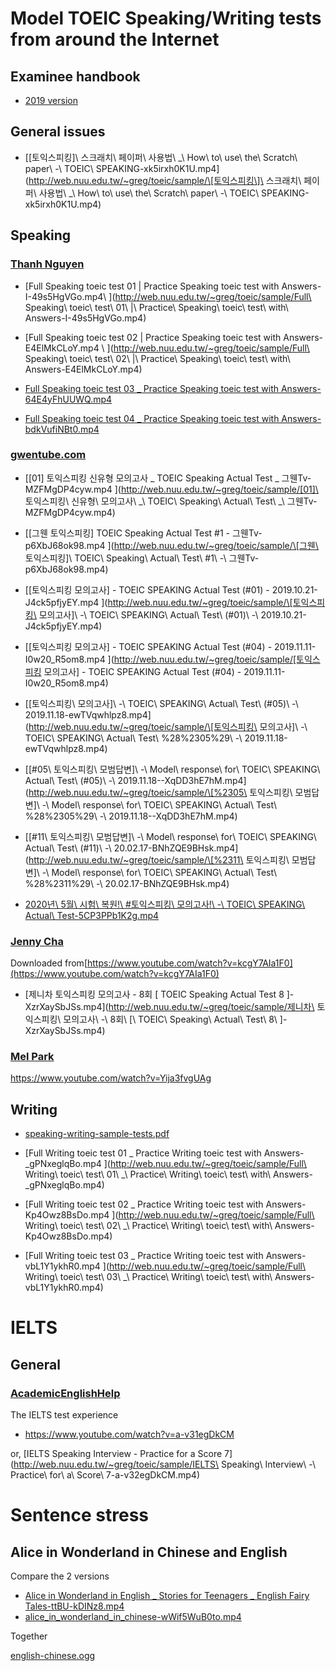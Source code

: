 # Model TOEIC Speaking/Writing tests from around the Internet

## Examinee handbook

- [2019 version](http://web.nuu.edu.tw/~greg/toeic/sample/Examinee+Handbook+-+TOEIC+Speaking+and+Writing-LR.pdf)

## General issues

- [\[토익스피킹\]\ 스크래치\ 페이퍼\ 사용법\ _\ How\ to\ use\ the\ Scratch\ paper\ -\ TOEIC\ SPEAKING-xk5irxh0K1U.mp4](http://web.nuu.edu.tw/~greg/toeic/sample/\[토익스피킹\]\ 스크래치\ 페이퍼\ 사용법\ _\ How\ to\ use\ the\ Scratch\ paper\ -\ TOEIC\ SPEAKING-xk5irxh0K1U.mp4)

## Speaking

### [Thanh Nguyen](https://www.youtube.com/channel/UCnLyZZgF9BQtayaWnPmNKWQ)


- [Full Speaking toeic test 01 | Practice Speaking toeic test with Answers-I-49s5HgVGo.mp4\ ](http://web.nuu.edu.tw/~greg/toeic/sample/Full\ Speaking\ toeic\ test\ 01\ \|\ Practice\ Speaking\ toeic\ test\ with\ Answers-I-49s5HgVGo.mp4)

- [Full Speaking toeic test 02 | Practice Speaking toeic test with Answers-E4ElMkCLoY.mp4 \ ](http://web.nuu.edu.tw/~greg/toeic/sample/Full\ Speaking\ toeic\ test\ 02\ |\ Practice\ Speaking\ toeic\ test\ with\ Answers-E4ElMkCLoY.mp4)

- [Full Speaking toeic test 03 _ Practice Speaking toeic test with Answers-64E4yFhUUWQ.mp4](http://web.nuu.edu.tw/~greg/toeic/sample/Full_Speaking_toeic_test_03___Practice_Speaking_toeic_test_with_Answers-64E4yFhUUWQ.mp4)

- [Full Speaking toeic test 04 _ Practice Speaking toeic test with Answers-bdkVufiNBt0.mp4](http://web.nuu.edu.tw/~greg/toeic/sample/Full_Speaking_toeic_test_04___Practice_Speaking_toeic_test_with_Answers-bdkVufiNBt0.mp4)


###  [gwentube.com](http://gwentube.com)


- [[01] 토익스피킹 신유형 모의고사 _ TOEIC Speaking Actual Test _ 그웬Tv-MZFMgDP4cyw.mp4 ](http://web.nuu.edu.tw/~greg/toeic/sample/[01]\ 토익스피킹\ 신유형\ 모의고사\ _\ TOEIC\ Speaking\ Actual\ Test\ _\ 그웬Tv-MZFMgDP4cyw.mp4)

- [\[그웬 토익스피킹\] TOEIC Speaking Actual Test #1 - 그웬Tv-p6XbJ68ok98.mp4 ](http://web.nuu.edu.tw/~greg/toeic/sample/\[그웬\ 토익스피킹\]\ TOEIC\ Speaking\ Actual\ Test\ #1\ -\ 그웬Tv-p6XbJ68ok98.mp4)

- [[토익스피킹 모의고사] - TOEIC SPEAKING Actual Test (#01) - 2019.10.21-J4ck5pfjyEY.mp4 ](http://web.nuu.edu.tw/~greg/toeic/sample/\[토익스피킹\ 모의고사]\ -\ TOEIC\ SPEAKING\ Actual\ Test\ (#01)\ -\ 2019.10.21-J4ck5pfjyEY.mp4)

- [[토익스피킹 모의고사] - TOEIC SPEAKING Actual Test (#04) - 2019.11.11-I0w20_R5om8.mp4 ](http://web.nuu.edu.tw/~greg/toeic/sample/[토익스피킹 모의고사] - TOEIC SPEAKING Actual Test (#04) - 2019.11.11-I0w20_R5om8.mp4)

- [\[토익스피킹\ 모의고사\]\ -\ TOEIC\ SPEAKING\ Actual\ Test\ \(#05\)\ -\ 2019.11.18-ewTVqwhlpz8.mp4](http://web.nuu.edu.tw/~greg/toeic/sample/\[토익스피킹\ 모의고사\]\ -\ TOEIC\ SPEAKING\ Actual\ Test\ %28%2305%29\ -\ 2019.11.18-ewTVqwhlpz8.mp4)

- [\[#05\ 토익스피킹\ 모범답변\]\ -\ Model\ response\ for\ TOEIC\ SPEAKING\ Actual\ Test\ \(#05\)\ -\ 2019.11.18--XqDD3hE7hM.mp4](http://web.nuu.edu.tw/~greg/toeic/sample/\[%2305\ 토익스피킹\ 모범답변\]\ -\ Model\ response\ for\ TOEIC\ SPEAKING\ Actual\ Test\ \%28%2305%29\ -\ 2019.11.18--XqDD3hE7hM.mp4)

- [\[#11\ 토익스피킹\ 모범답변\]\ -\ Model\ response\ for\ TOEIC\ SPEAKING\ Actual\ Test\ \(#11\)\ -\ 20.02.17-BNhZQE9BHsk.mp4](http://web.nuu.edu.tw/~greg/toeic/sample/\[%2311\ 토익스피킹\ 모범답변\]\ -\ Model\ response\ for\ TOEIC\ SPEAKING\ Actual\ Test\ \%28%2311%29\ -\ 20.02.17-BNhZQE9BHsk.mp4)

- [2020년\ 5월\ 시험\ 복원!\ #토익스피킹\ 모의고사!\ -\ TOEIC\ SPEAKING\ Actual\ Test-5CP3PPb1K2g.mp4](http://web.nuu.edu.tw/~greg/toeic/sample/2020-5_TOEIC_SPEAKING_Actual_Test-5CP3PPb1K2g.mp4)

### [Jenny Cha](https://www.youtube.com/channel/UCnLyZZgF9BQtayaWnPmNKWQ)

Downloaded from[https://www.youtube.com/watch?v=kcgY7AIa1F0](https://www.youtube.com/watch?v=kcgY7AIa1F0)

- [제니차 토익스피킹 모의고사 - 8회 [ TOEIC Speaking Actual Test 8  ]-XzrXaySbJSs.mp4](http://web.nuu.edu.tw/~greg/toeic/sample/제니차\ 토익스피킹\ 모의고사\ -\ 8회\ \[\ TOEIC\ Speaking\ Actual\ Test\ 8\  \]-XzrXaySbJSs.mp4)

### [Mel Park]()

https://www.youtube.com/watch?v=Yija3fvgUAg

## Writing

- [speaking-writing-sample-tests.pdf ](http://web.nuu.edu.tw/~greg/toeic/sample/speaking-writing-sample-tests.pdf)

- [Full Writing toeic test 01 _ Practice Writing toeic test with Answers-_gPNxeglqBo.mp4  ](http://web.nuu.edu.tw/~greg/toeic/sample/Full\ Writing\ toeic\ test\ 01\ _\ Practice\ Writing\ toeic\ test\ with\ Answers-_gPNxeglqBo.mp4)

- [Full Writing toeic test 02 _ Practice Writing toeic test with Answers-Kp4Owz8BsDo.mp4 ](http://web.nuu.edu.tw/~greg/toeic/sample/Full\ Writing\ toeic\ test\ 02\ _\ Practice\ Writing\ toeic\ test\ with\ Answers-Kp4Owz8BsDo.mp4)

- [Full Writing toeic test 03 _ Practice Writing toeic test with Answers-vbL1Y1ykhR0.mp4 ](http://web.nuu.edu.tw/~greg/toeic/sample/Full\ Writing\ toeic\ test\ 03\ _\ Practice\ Writing\ toeic\ test\ with\ Answers-vbL1Y1ykhR0.mp4)

# IELTS

## General

### [AcademicEnglishHelp](https://www.youtube.com/channel/UCQ3A7Dnyz1_Fxaa5BCzAPMA)

The IELTS test experience

- [https://www.youtube.com/watch?v=a-v31egDkCM ](https://www.youtube.com/watch?v=a-v32egDkCM)

or, [IELTS Speaking Interview - Practice for a Score 7](http://web.nuu.edu.tw/~greg/toeic/sample/IELTS\ Speaking\ Interview\ -\ Practice\ for\ a\ Score\ 7-a-v32egDkCM.mp4)

# Sentence stress

## Alice in Wonderland in Chinese and English

Compare the 2 versions

- [Alice in Wonderland in English _ Stories for Teenagers _ English Fairy Tales-ttBU-kDINz8.mp4](http://web.nuu.edu.tw/~greg/toeic/sample/Alice_in_Wonderland_in_English___Stories_for_Teenagers___English_Fairy_Tales-ttBU-kDINz8.mp4)
- [alice_in_wonderland_in_chinese-wWif5WuB0to.mp4](http://web.nuu.edu.tw//~greg/toeic/sample/alice_in_wonderland_in_chinese-wWif5WuB0to.mp4)

Together

[english-chinese.ogg](http://web.nuu.edu.tw/~greg/toeic/sample/english-chinese.ogg)
